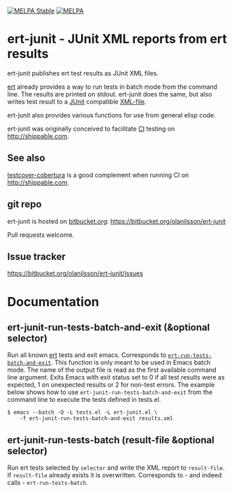 [![MELPA Stable](http://stable.melpa.org/packages/ert-junit-badge.svg)](http://stable.melpa.org/#/ert-junit) [![MELPA](http://melpa.org/packages/ert-junit-badge.svg)](http://melpa.org/#/ert-junit) 

# ert-junit - JUnit XML reports from ert results

ert-junit publishes ert test results as JUnit XML files.

[ert][ERTMANUAL] already provides a way to run tests in batch mode
from the command line.  The results are printed on stdout.  ert-junit
does the same, but also writes test result to a [JUnit][JUNIT]
compatible [XML-file][JUNITXSD].

ert-junit also provides various functions for use from general elisp code.

ert-junit was originally conceived to facilitate [CI][CI] testing on
http://shippable.com.

[ERTMANUAL]: https://www.gnu.org/software/emacs/manual/html_node/ert/index.html "ert online manual"
[JUNIT]: http://junit.org "JUnit Home"
[JUNITXSD]: http://windyroad.com.au/dl/Open%20Source/JUnit.xsd "JUnit xsd"
[CI]: http://en.wikipedia.org/wiki/Continuous_integration "Continous Integration on Wikipedia"

## See also

[testcover-cobertura](http://bitbucket.org/olanilsson/testcover-cobertura)
is a good complement when running CI on http://shippable.com.

## git repo

ert-junit is hosted on [bitbucket.org][BITBUCKET]:
https://bitbucket.org/olanilsson/ert-junit

Pull requests welcome.

[BITBUCKET]: http://bitbucket.org "BitBucket"

## Issue tracker

https://bitbucket.org/olanilsson/ert-junit/issues

# Documentation

## ert-junit-run-tests-batch-and-exit (&optional selector)

Run all known [ert][ERTMANUAL] tests and exit emacs.  Corresponds to
[`ert-run-tests-batch-and-exit`][ert-b-and-e].  This function is only
meant to be used in Emacs batch mode.  The name of the output file is
read as the first available command line argument.  Exits Emacs with
exit status set to 0 if all test results were as expected, 1 on
unexpected results or 2 for non-test errors. The example below shows
how to use `ert-junit-run-tests-batch-and-exit` from the command line
to execute the tests defined in tests.el.
    
    $ emacs --batch -Q -L tests.el -L ert-junit.el \
        -f ert-junit-run-tests-batch-and-exit results.xml

[ert-b-and-e]: https://www.gnu.org/software/emacs/manual/html_node/ert/Running-Tests-in-Batch-Mode.html#Running-Tests-in-Batch-Mode "ERT: Running Tests in Batch Mode"


## ert-junit-run-tests-batch (result-file &optional selector)

Run ert tests selected by `selector` and write the XML report to
`result-file`.  If `result-file` already exists it is overwritten.
Corresponds to - and indeed calls - `ert-run-tests-batch`.
